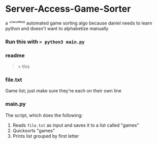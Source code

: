 # Server-Access-Game-Sorter
a ^⁽ˢᶜᵘᶠᶠᵉᵈ⁾ automated game sorting algo because daniel needs to learn python and doesn't want to alphabetize manually

### **Run this with** `> python3 main.py`

### readme
> \> this

### file.txt
Game list; just make sure they're each on their own line

### main.py
The script, which does the following:
1. Reads `file.txt` as input and saves it to a list called "games"
2. Quicksorts "games"
3. Prints list grouped by first letter
